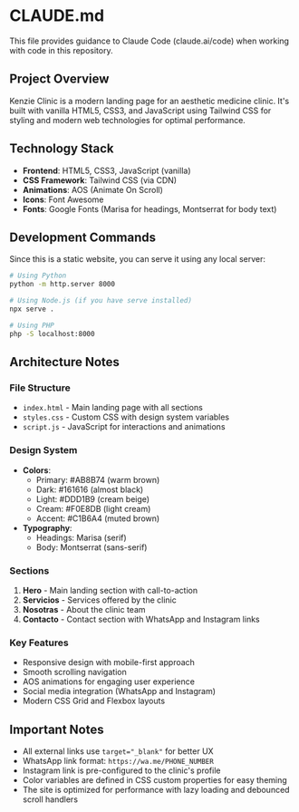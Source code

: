 # CLAUDE.md

This file provides guidance to Claude Code (claude.ai/code) when working with code in this repository.

## Project Overview

Kenzie Clinic is a modern landing page for an aesthetic medicine clinic. It's built with vanilla HTML5, CSS3, and JavaScript using Tailwind CSS for styling and modern web technologies for optimal performance.

## Technology Stack

- **Frontend**: HTML5, CSS3, JavaScript (vanilla)
- **CSS Framework**: Tailwind CSS (via CDN)
- **Animations**: AOS (Animate On Scroll)
- **Icons**: Font Awesome
- **Fonts**: Google Fonts (Marisa for headings, Montserrat for body text)

## Development Commands

Since this is a static website, you can serve it using any local server:

```bash
# Using Python
python -m http.server 8000

# Using Node.js (if you have serve installed)
npx serve .

# Using PHP
php -S localhost:8000
```

## Architecture Notes

### File Structure
- `index.html` - Main landing page with all sections
- `styles.css` - Custom CSS with design system variables
- `script.js` - JavaScript for interactions and animations

### Design System
- **Colors**: 
  - Primary: #AB8B74 (warm brown)
  - Dark: #161616 (almost black)
  - Light: #DDD1B9 (cream beige)
  - Cream: #F0E8DB (light cream)
  - Accent: #C1B6A4 (muted brown)
- **Typography**: 
  - Headings: Marisa (serif)
  - Body: Montserrat (sans-serif)

### Sections
1. **Hero** - Main landing section with call-to-action
2. **Servicios** - Services offered by the clinic
3. **Nosotras** - About the clinic team
4. **Contacto** - Contact section with WhatsApp and Instagram links

### Key Features
- Responsive design with mobile-first approach
- Smooth scrolling navigation
- AOS animations for engaging user experience
- Social media integration (WhatsApp and Instagram)
- Modern CSS Grid and Flexbox layouts

## Important Notes

- All external links use `target="_blank"` for better UX
- WhatsApp link format: `https://wa.me/PHONE_NUMBER`
- Instagram link is pre-configured to the clinic's profile
- Color variables are defined in CSS custom properties for easy theming
- The site is optimized for performance with lazy loading and debounced scroll handlers